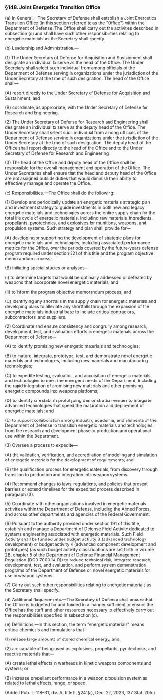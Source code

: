 ### §148. Joint Energetics Transition Office ###

(a) In General.—The Secretary of Defense shall establish a Joint Energetics Transition Office (in this section referred to as the "Office") within the Department of Defense. The Office shall carry out the activities described in subsection (c) and shall have such other responsibilities relating to energetic materials as the Secretary shall specify.

(b) Leadership and Administration.—

(1) The Under Secretary of Defense for Acquisition and Sustainment shall designate an individual to serve as the head of the Office. The Under Secretary shall select such individual from among officials of the Department of Defense serving in organizations under the jurisdiction of the Under Secretary at the time of such designation. The head of the Office shall—

(A) report directly to the Under Secretary of Defense for Acquisition and Sustainment; and

(B) coordinate, as appropriate, with the Under Secretary of Defense for Research and Engineering.

(2) The Under Secretary of Defense for Research and Engineering shall designate an individual to serve as the deputy head of the Office. The Under Secretary shall select such individual from among officials of the Department of Defense serving in organizations under the jurisdiction of the Under Secretary at the time of such designation. The deputy head of the Office shall report directly to the head of the Office and to the Under Secretary of Defense for Research and Engineering.

(3) The head of the Office and deputy head of the Office shall be responsible for the overall management and operation of the Office. The Under Secretaries shall ensure that the head and deputy head of the Office are not assigned outside duties that would diminish their ability to effectively manage and operate the Office.

(c) Responsibilities.—The Office shall do the following:

(1) Develop and periodically update an energetic materials strategic plan and investment strategy to guide investments in both new and legacy energetic materials and technologies across the entire supply chain for the total life cycle of energetic materials, including raw materials, ingredients, propellants, pyrotechnics, and explosives for munitions, weapons, and propulsion systems. Such strategy and plan shall provide for—

(A) developing or supporting the development of strategic plans for energetic materials and technologies, including associated performance metrics for the Office, over the periods covered by the future-years defense program required under section 221 of this title and the program objective memorandum process;

(B) initiating special studies or analyses—

(i) to determine targets that would be optimally addressed or defeated by weapons that incorporate novel energetic materials; and

(ii) to inform the program objective memorandum process; and

(C) identifying any shortfalls in the supply chain for energetic materials and developing plans to alleviate any shortfalls through the expansion of the energetic materials industrial base to include critical contractors, subcontractors, and suppliers.

(2) Coordinate and ensure consistency and congruity among research, development, test, and evaluation efforts in energetic materials across the Department of Defense—

(A) to identify promising new energetic materials and technologies;

(B) to mature, integrate, prototype, test, and demonstrate novel energetic materials and technologies, including new materials and manufacturing technologies;

(C) to expedite testing, evaluation, and acquisition of energetic materials and technologies to meet the emergent needs of the Department, including the rapid integration of promising new materials and other promising energetic compounds into weapons platforms;

(D) to identify or establish prototyping demonstration venues to integrate advanced technologies that speed the maturation and deployment of energetic materials; and

(E) to support collaboration among industry, academia, and elements of the Department of Defense to transition energetic materials and technologies from the research and development phase to production and operational use within the Department.

(3) Oversee a process to expedite—

(A) the validation, verification, and accreditation of modeling and simulation of energetic materials for the development of requirements; and

(B) the qualification process for energetic materials, from discovery through transition to production and integration into weapon systems.

(4) Recommend changes to laws, regulations, and policies that present barriers or extend timelines for the expedited process described in paragraph (3).

(5) Coordinate with other organizations involved in energetic materials activities within the Department of Defense, including the Armed Forces, and across other departments and agencies of the Federal Government.

(6) Pursuant to the authority provided under section 191 of this title, establish and manage a Department of Defense Field Activity dedicated to systems engineering associated with energetic materials. Such Field Activity shall be funded under budget activity 3 (advanced technology development) or budget activity 4 (advanced component development and prototypes) (as such budget activity classifications are set forth in volume 2B, chapter 5 of the Department of Defense Financial Management Regulation (DOD 7000.14-R)) to reduce technical risk, integrate research, development, test, and evaluation, and perform system demonstration programs of the Department of Defense on novel energetic materials for use in weapon systems.

(7) Carry out such other responsibilities relating to energetic materials as the Secretary shall specify.

(d) Additional Requirements.—The Secretary of Defense shall ensure that the Office is budgeted for and funded in a manner sufficient to ensure the Office has the staff and other resources necessary to effectively carry out the responsibilities specified in subsection (c).

(e) Definitions.—In this section, the term "energetic materials" means critical chemicals and formulations that—

(1) release large amounts of stored chemical energy; and

(2) are capable of being used as explosives, propellants, pyrotechnics, and reactive materials that—

(A) create lethal effects in warheads in kinetic weapons components and systems; or

(B) increase propellant performance in a weapon propulsion system as related to lethal effects, range, or speed.

(Added Pub. L. 118–31, div. A, title II, §241(a), Dec. 22, 2023, 137 Stat. 205.)